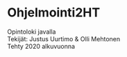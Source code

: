 # Ohjelmointi2HT
Opintoloki javalla  <br /> Tekijät: Justus Uurtimo & Olli Mehtonen <br /> Tehty 2020 alkuvuonna
